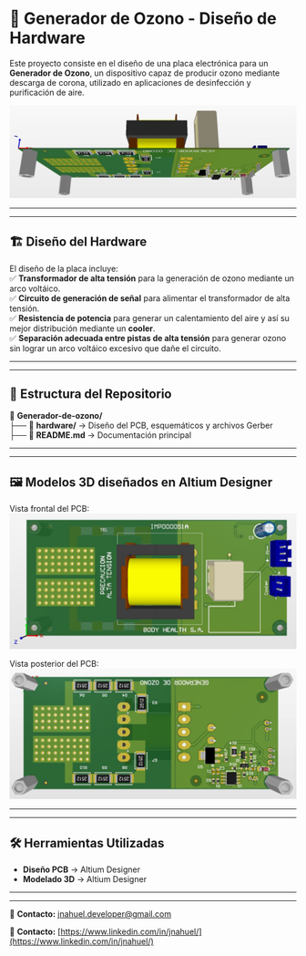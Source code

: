 # 🌿 Generador de Ozono - Diseño de Hardware  

Este proyecto consiste en el diseño de una placa electrónica para un **Generador de Ozono**, un dispositivo capaz de producir ozono mediante descarga de corona, utilizado en aplicaciones de desinfección y purificación de aire.  

![Vista 3D del PCB](https://github.com/jnahuel-developer/Generador-de-ozono/blob/main/Hardware/Generador%20de%20ozono/Images/Generador%20de%20ozono%20-%203D.jpg)  


---
---


## 🏗️ Diseño del Hardware  

El diseño de la placa incluye:  
✅ **Transformador de alta tensión** para la generación de ozono mediante un arco voltáico.  
✅ **Circuito de generación de señal** para alimentar el transformador de alta tensión.  
✅ **Resistencia de potencia** para generar un calentamiento del aire y así su mejor distribución mediante un **cooler**.  
✅ **Separación adecuada entre pistas de alta tensión** para generar ozono sin lograr un arco voltáico excesivo que dañe el circuito.  


---
---


## 📂 Estructura del Repositorio  

📂 **Generador-de-ozono/**  
├── 📁 **hardware/** → Diseño del PCB, esquemáticos y archivos Gerber  
├── 📜 **README.md** → Documentación principal  


---
---


## 🖼️ Modelos 3D diseñados en Altium Designer  


Vista frontal del PCB:  
![PCB real](https://github.com/jnahuel-developer/Generador-de-ozono/blob/main/Hardware/Generador%20de%20ozono/Images/Generador%20de%20ozono%20-%20Frente.jpg)  


Vista posterior del PCB:  
![PCB real](https://github.com/jnahuel-developer/Generador-de-ozono/blob/main/Hardware/Generador%20de%20ozono/Images/Generador%20de%20ozono%20-%20Dorso.jpg)  


---
---


## 🛠️ Herramientas Utilizadas  

- **Diseño PCB** → Altium Designer  
- **Modelado 3D** → Altium Designer  


---
---


📩 **Contacto:** [jnahuel.developer@gmail.com](jnahuel.developer@gmail.com)  

📩 **Contacto:** [https://www.linkedin.com/in/jnahuel/](https://www.linkedin.com/in/jnahuel/)  
